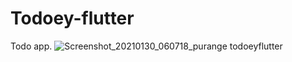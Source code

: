 # Todoey-flutter
Todo app.
![Screenshot_20210130_060718_purange todoeyflutter](https://user-images.githubusercontent.com/59020445/106332683-3eb29300-62c2-11eb-9aa0-91c78a993e3a.jpg)
